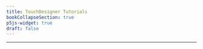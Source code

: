 ```yaml
---
title: TouchDesigner Tutorials
bookCollapseSection: true
p5js-widget: true
draft: false
---
```


---


